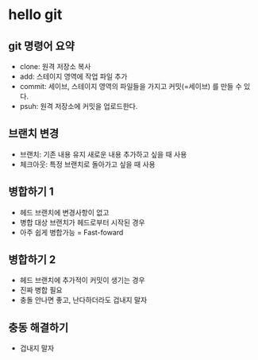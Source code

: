 # hello git

## git 명령어 요약

- clone: 원격 저장소 복사
- add: 스테이지 영역에 작업 파일 추가
- commit: 세이브, 스테이지 영역의 파일들을 가지고 커밋(=세이브) 를 만들 수 있다.
- psuh: 원격 저장소에 커밋을 업로드한다.

## 브랜치 변경

- 브랜치: 기존 내용 유지 새로운 내용 추가하고 싶을 때 사용
- 체크아웃: 특정 브랜치로 돌아가고 싶을 때 사용

## 병합하기 1 

- 헤드 브랜치에 변경사항이 없고
- 병합 대상 브랜치가 헤드로부터 시작된 경우
- 아주 쉽게 병합가능 = Fast-foward

## 병합하기 2

- 헤드 브랜치에 추가적이 커밋이 생기는 경우
- 진짜 병합 필요
- 충돌 안나면 좋고, 난다하더라도 겁내지 말자


## 충동 해결하기
- 겁내지 말자
